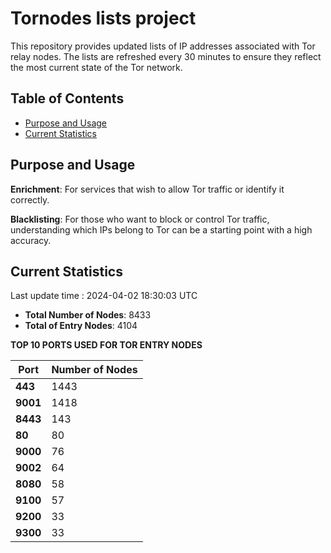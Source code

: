 # Tornodes lists project

This repository provides updated lists of IP addresses associated with Tor relay nodes. The lists are refreshed every 30 minutes to ensure they reflect the most current state of the Tor network.

## Table of Contents

- [Purpose and Usage](#purpose-and-usage)
- [Current Statistics](#current-statistics)


## Purpose and Usage

**Enrichment**: For services that wish to allow Tor traffic or identify it correctly.

**Blacklisting**: For those who want to block or control Tor traffic, understanding which IPs belong to Tor can be a starting point with a high accuracy.

## Current Statistics

Last update time : 2024-04-02 18:30:03 UTC

- **Total Number of Nodes**: 8433
- **Total of Entry Nodes**: 4104

**TOP 10 PORTS USED FOR TOR ENTRY NODES**

| **Port** | **Number of Nodes** |
|------|-----------------|
| **443**   | 1443  |
| **9001**   | 1418  |
| **8443**   | 143  |
| **80**   | 80  |
| **9000**   | 76  |
| **9002**   | 64  |
| **8080**   | 58  |
| **9100**   | 57  |
| **9200**   | 33  |
| **9300**   | 33  |

